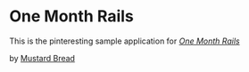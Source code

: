 # One Month Rails

This is the pinteresting sample application for
[*One Month Rails*](http://onemonthrails.com)

by [Mustard Bread](http://mustardbread.com)
